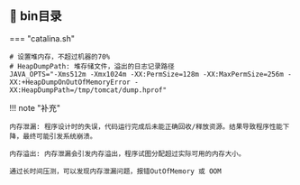 ## 📌 bin目录

=== "catalina.sh"

```shell
# 设置堆内存，不超过机器的70%
# HeapDumpPath: 堆存储文件，溢出的日志记录路径
JAVA_OPTS="-Xms512m -Xmx1024m -XX:PermSize=128m -XX:MaxPermSize=256m -XX:+HeapDumpOnOutOfMemoryError -XX:HeapDumpPath=/tmp/tomcat/dump.hprof"
```

!!! note "补充"

    内存泄漏: 程序设计时的失误，代码运行完成后未能正确回收/释放资源。结果导致程序性能下降，最终可能引发系统崩溃。
    
    内存溢出: 内存泄漏会引发内存溢出，程序试图分配超过实际可用的内存大小。
    
    通过长时间压测，可以发现内存泄漏问题，报错OutOfMemory 或 OOM

